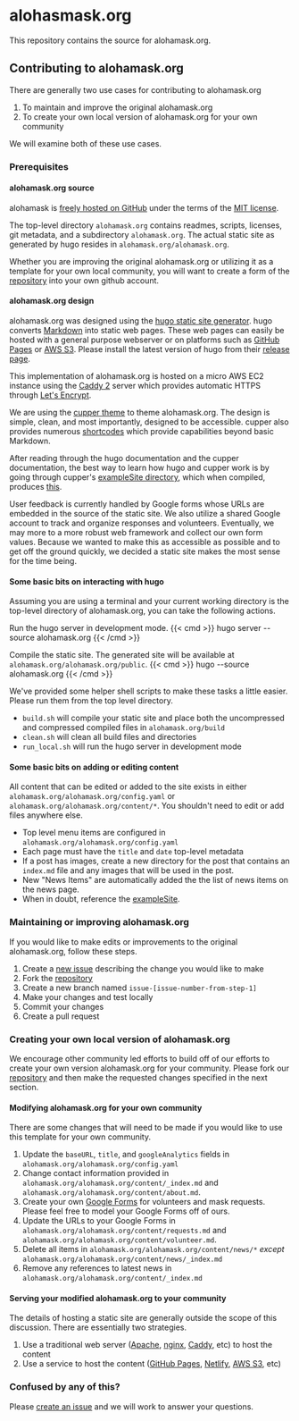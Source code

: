 # alohasmask.org

This repository contains the source for alohamask.org.

## Contributing to alohamask.org

There are generally two use cases for contributing to alohamask.org

1. To maintain and improve the original alohamask.org
2. To create your own local version of alohamask.org for your own community

We will examine both of these use cases.

### Prerequisites

#### alohamask.org source

alohamask is [freely hosted on GitHub](https://github.com/alohamask/alohamask.org) under the terms of the [MIT license](https://raw.githubusercontent.com/alohamask/alohamask.org/master/LICENSE_MIT.txt).

The top-level directory `alohamask.org` contains readmes, scripts, licenses, git metadata, and a subdirectory `alohamask.org`. The actual static site as generated by hugo resides in `alohamask.org/alohamask.org`.

Whether you are improving the original alohamask.org or utilizing it as a template for your own local community, you will want to create a form of the [repository](https://github.com/alohamask/alohamask.org) into your own github account. 

#### alohamask.org design

alohamask.org was designed using the [hugo static site generator](https://gohugo.io/). hugo converts [Markdown](https://commonmark.org/) into static web pages. These web pages can easily be hosted with a general purpose webserver or on platforms such as [GitHub Pages](https://pages.github.com/) or [AWS S3](https://docs.aws.amazon.com/AmazonS3/latest/dev/WebsiteHosting.html). Please install the latest version of hugo from their [release page](https://github.com/gohugoio/hugo/releases).

This implementation of alohamask.org is hosted on a micro AWS EC2 instance using the [Caddy 2](https://caddyserver.com/) server which provides automatic HTTPS through [Let's Encrypt](https://letsencrypt.org/).

We are using the [cupper theme](https://themes.gohugo.io/cupper-hugo-theme/) to theme alohamask.org. The design is simple, clean, and most importantly, designed to be accessible. cupper also provides numerous [shortcodes](https://themes.gohugo.io//theme/cupper-hugo-theme/cupper-shortcodes/) which provide capabilities beyond basic Markdown.

After reading through the hugo documentation and the cupper documentation, the best way to learn how hugo and cupper work is by going through cupper's [exampleSite directory](https://github.com/zwbetz-gh/cupper-hugo-theme/tree/master/exampleSite), which when compiled, produces [this](https://themes.gohugo.io/theme/cupper-hugo-theme/).

User feedback is currently handled by Google forms whose URLs are embedded in the source of the static site. We also utilize a shared Google account to track and organize responses and volunteers. Eventually, we may more to a more robust web framework and collect our own form values. Because we wanted to make this as accessible as possible and to get off the ground quickly, we decided a static site makes the most sense for the time being.

#### Some basic bits on interacting with hugo

Assuming you are using a terminal and your current working directory is the top-level directory of alohamask.org, you can take the following actions.

Run the hugo server in development mode.
{{< cmd >}}
hugo server --source alohamask.org
{{< /cmd >}}

Compile the static site. The generated site will be available at `alohamask.org/alohamask.org/public`.
{{< cmd >}}
hugo --source alohamask.org
{{< /cmd >}}

We've provided some helper shell scripts to make these tasks a little easier. Please run them from the top level directory.

* `build.sh` will compile your static site and place both the uncompressed and compressed compiled files in `alohamask.org/build`
* `clean.sh` will clean all build files and directories
* `run_local.sh` will run the hugo server in development mode

#### Some basic bits on adding or editing content

All content that can be edited or added to the site exists in either `alohamask.org/alohamask.org/config.yaml` or `alohamask.org/alohamask.org/content/*`. You shouldn't need to edit or add files anywhere else. 

* Top level menu items are configured in `alohamask.org/alohamask.org/config.yaml`
* Each page must have the `title` and `date` top-level metadata
* If a post has images, create a new directory for the post that contains an `index.md` file and any images that will be used in the post.
* New "News Items" are automatically added the the list of news items on the news page.
* When in doubt, reference the [exampleSite](https://github.com/zwbetz-gh/cupper-hugo-theme/tree/master/exampleSite).

### Maintaining or improving alohamask.org

If you would like to make edits or improvements to the original alohamask.org, follow these steps.

1. Create a [new issue](https://github.com/alohamask/alohamask.org/issues/new/choose) describing the change you would like to make
2. Fork the [repository](https://github.com/alohamask/alohamask.org)
3. Create a new branch named `issue-[issue-number-from-step-1]`
4. Make your changes and test locally
5. Commit your changes
6. Create a pull request

### Creating your own local version of alohamask.org

We encourage other community led efforts to build off of our efforts to create your own version alohamask.org for your community. Please fork our [repository](https://github.com/alohamask/alohamask.org) and then make the requested changes specified in the next section.

#### Modifying alohamask.org for your own community
There are some changes that will need to be made if you would like to use this template for your own community.

1. Update the `baseURL`, `title`, and `googleAnalytics` fields in `alohamask.org/alohamask.org/config.yaml`
2. Change contact information provided in `alohamask.org/alohamask.org/content/_index.md` and `alohamask.org/alohamask.org/content/about.md`.
3. Create your own [Google Forms](https://www.google.com/forms/about/) for volunteers and mask requests. Please feel free to model your Google Forms off of ours.
4. Update the URLs to your Google Forms in `alohamask.org/alohamask.org/content/requests.md` and `alohamask.org/alohamask.org/content/volunteer.md`.
5. Delete all items in `alohamask.org/alohamask.org/content/news/*` _except_ `alohamask.org/alohamask.org/content/news/_index.md`  
6. Remove any references to latest news in `alohamask.org/alohamask.org/content/_index.md`

#### Serving your modified alohamask.org to your community

The details of hosting a static site are generally outside the scope of this discussion. There are essentially two strategies.

1. Use a traditional web server ([Apache](https://httpd.apache.org/), [nginx](https://www.nginx.com/), [Caddy](https://caddyserver.com/), etc) to host the content
2. Use a service to host the content ([GitHub Pages](https://pages.github.com/), [Netlify](https://www.netlify.com/), [AWS S3](https://docs.aws.amazon.com/AmazonS3/latest/dev/WebsiteHosting.html), etc)

### Confused by any of this?

Please [create an issue](https://github.com/alohamask/alohamask.org/issues/new) and we will work to answer your questions.

